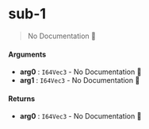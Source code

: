 # sub\-1

> No Documentation 🚧

#### Arguments

- **arg0** : `I64Vec3` \- No Documentation 🚧
- **arg1** : `I64Vec3` \- No Documentation 🚧

#### Returns

- **arg0** : `I64Vec3` \- No Documentation 🚧